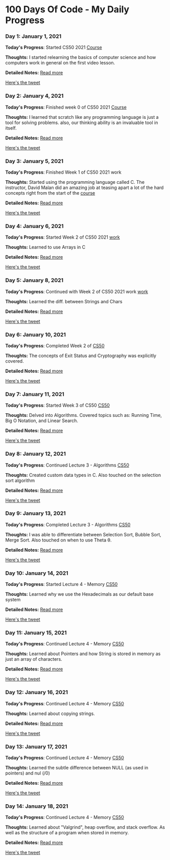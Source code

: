 # 100 Days Of Code - My Daily Progress

### Day 1: January 1, 2021

**Today's Progress**: Started CS50 2021 [Course](https://cs50.harvard.edu/x/2021/)

**Thoughts:** I started relearning the basics of computer science and how computers work in general on the first video lesson.

**Detailed Notes:** [Read more](./Day-1/notes.md)

[Here's the tweet](https://twitter.com/umuks_/status/1345085407093022720?s=20)

### Day 2: January 4, 2021

**Today's Progress**: Finished week 0 of CS50 2021 [Course](https://cs50.harvard.edu/x/2021/)

**Thoughts:** I learned that scratch like any programming language is just a tool for solving problems. also, our thinking ability is an invaluable tool in itself.

**Detailed Notes:** [Read more](./Day-2/notes.md)

[Here's the tweet](https://twitter.com/umuks_/status/1346179109265813506?s=20)

### Day 3: January 5, 2021

**Today's Progress**: Finished Week 1 of CS50 2021 work

**Thoughts:** Started using the programming language called C. The instructor, David Malan did an amazing job at teasing apart a lot of the hard concepts right from the start of the [course](https://cs50.harvard.edu/x/2021/)

**Detailed Notes:** [Read more](./Day-3/notes.md)

[Here's the tweet](https://twitter.com/umuks_/status/1346559792018567168?s=20)

### Day 4: January 6, 2021

**Today's Progress**: Started Week 2 of CS50 2021 [work](https://cs50.harvard.edu/x/2021/)

**Thoughts:** Learned to use Arrays in C  

**Detailed Notes:** [Read more](./Day-4/notes.md)

[Here's the tweet](https://twitter.com/umuks_/status/1346901949564788740?s=20)

### Day 5: January 8, 2021

**Today's Progress**: Continued with Week 2 of CS50 2021 work [work](https://cs50.harvard.edu/x/2021/)

**Thoughts:** Learned the diff. between Strings and Chars  

**Detailed Notes:** [Read more](./Day-5/notes.md)

[Here's the tweet](https://twitter.com/umuks_/status/1347676183681490952?s=20)

### Day 6: January 10, 2021

**Today's Progress**: Completed Week 2 of [CS50](https://cs50.harvard.edu/x/2021/)

**Thoughts:** The concepts of Exit Status and Cryptography was explicitly covered.  

**Detailed Notes:** [Read more](./Day-6/notes.md)

[Here's the tweet](https://twitter.com/umuks_/status/1348365356528775168?s=20)

### Day 7: January 11, 2021

**Today's Progress**: Started Week 3 of CS50 [CS50](https://cs50.harvard.edu/x/2021/)

**Thoughts:** Delved into Algorithms. Covered topics such as: Running Time, Big O Notation, and Linear Search.  

**Detailed Notes:** [Read more](./Day-7/notes.md)

[Here's the tweet](https://twitter.com/umuks_/status/1348715776023404544?s=20)

### Day 8: January 12, 2021

**Today's Progress**: Continued Lecture 3 - Algorithms [CS50](https://cs50.harvard.edu/x/2021/)

**Thoughts:** Created custom data types in C. Also touched on the selection sort algorithm  

**Detailed Notes:** [Read more](./Day-8/notes.md)

[Here's the tweet](https://twitter.com/umuks_/status/1349088809498062848?s=20)

### Day 9: January 13, 2021

**Today's Progress**: Completed Lecture 3 - Algorithms [CS50](https://cs50.harvard.edu/x/2021/)

**Thoughts:** I was able to differentiate between Selection Sort, Bubble Sort, Merge Sort. Also touched on when to use Theta θ.  

**Detailed Notes:** [Read more](./Day-9/notes.md)

[Here's the tweet](https://twitter.com/umuks_/status/1349466510587269126?s=20)


### Day 10: January 14, 2021

**Today's Progress**: Started Lecture 4 - Memory [CS50](https://cs50.harvard.edu/x/2021/)

**Thoughts:** Learned why we use the Hexadecimals as our default base system

**Detailed Notes:** [Read more](./Day-10/notes.md)

[Here's the tweet](https://twitter.com/umuks_/status/1349826739434901506?s=20)

### Day 11: January 15, 2021

**Today's Progress**: Continued Lecture 4 - Memory [CS50](https://cs50.harvard.edu/x/2021/)

**Thoughts:** Learned about Pointers and how String is stored in memory as just an array of characters.

**Detailed Notes:** [Read more](./Day-11/notes.md)

[Here's the tweet](https://twitter.com/umuks_/status/1350167431642304516?s=20)

### Day 12: January 16, 2021

**Today's Progress**: Continued Lecture 4 - Memory [CS50](https://cs50.harvard.edu/x/2021/)

**Thoughts:** Learned about copying strings.

**Detailed Notes:** [Read more](./Day-12/notes.md)

[Here's the tweet](https://twitter.com/umuks_/status/1350575965643153413?s=20)

### Day 13: January 17, 2021

**Today's Progress**: Continued Lecture 4 - Memory [CS50](https://cs50.harvard.edu/x/2021/)

**Thoughts:** Learned the subtle difference between NULL (as used in pointers) and nul (/0)

**Detailed Notes:** [Read more](./Day-13/notes.md)

[Here's the tweet](https://twitter.com/umuks_/status/1350886525064589317?s=20)

### Day 14: January 18, 2021

**Today's Progress**: Continued Lecture 4 - Memory [CS50](https://cs50.harvard.edu/x/2021/)

**Thoughts:** Learned about "Valgrind", heap overflow, and stack overflow. As well as the structure of a program when stored in memory.

**Detailed Notes:** [Read more](./Day-14/notes.md)

[Here's the tweet](https://twitter.com/umuks_/status/1351289259160907784?s=20)

